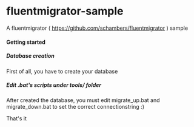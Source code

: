 # fluentmigrator-sample
A fluentmigrator ( https://github.com/schambers/fluentmigrator ) sample

#### Getting started

##### Database creation

First of all, you have to create your database

##### Edit .bat's scripts under tools/ folder

After created the database, you must edit migrate_up.bat and migrate_down.bat to set the correct connectionstring :)

That's it
